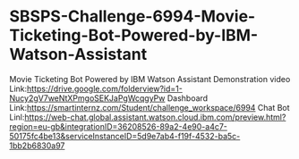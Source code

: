 # SBSPS-Challenge-6994-Movie-Ticketing-Bot-Powered-by-IBM-Watson-Assistant
Movie Ticketing Bot Powered by IBM Watson Assistant
Demonstration video Link:https://drive.google.com/folderview?id=1-Nucy2gV7weNtXPmgoSEKJaPgWcqgyPw
Dashboard Link:https://smartinternz.com/Student/challenge_workspace/6994
Chat Bot Linl:https://web-chat.global.assistant.watson.cloud.ibm.com/preview.html?region=eu-gb&integrationID=36208526-89a2-4e90-a4c7-50175fc4be13&serviceInstanceID=5d9e7ab4-f19f-4532-ba5c-1bb2b6830a97
